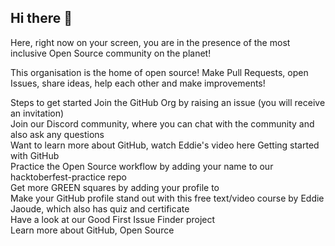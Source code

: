 ## Hi there 👋

Here, right now on your screen, you are in the presence of the most inclusive Open Source community on the planet!<br>

This organisation is the home of open source! Make Pull Requests, open Issues, share ideas, help each other and make improvements!<br>

Steps to get started
Join the  GitHub Org by raising an issue (you will receive an invitation)<br>
Join our Discord community, where you can chat with the community and also ask any questions<br>
Want to learn more about GitHub, watch Eddie's video here Getting started with GitHub<br>
Practice the Open Source workflow by adding your name to our hacktoberfest-practice repo <br>
Get more GREEN squares by adding your profile to<br>
Make your GitHub profile stand out with this free text/video course by Eddie Jaoude, which also has quiz and certificate<br>
Have a look at our Good First Issue Finder project<br>
Learn more about GitHub, Open Source <br>
